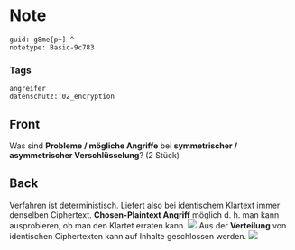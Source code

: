 # Note
```
guid: g8me{p+]-^
notetype: Basic-9c783
```

### Tags
```
angreifer
datenschutz::02_encryption
```

## Front
Was sind <b>Probleme / mögliche Angriffe</b> bei <b>symmetrischer /
asymmetrischer Verschlüsselung</b>? (2 Stück)

## Back
Verfahren ist deterministisch. Liefert also bei identischem
Klartext immer denselben Ciphertext. <b>Chosen-Plaintext
Angriff</b> möglich d. h. man kann ausprobieren, ob man den Klartet
erraten kann. <img src="paste-704be4b494b1fa8c81cd56380b978456a3695810.jpg"> Aus der
<b>Verteilung</b> von identischen Ciphertexten kann auf Inhalte
geschlossen werden. <img src="paste-adb2e0c238406f7d18d748b39f4da8981e6c3daa.jpg">
